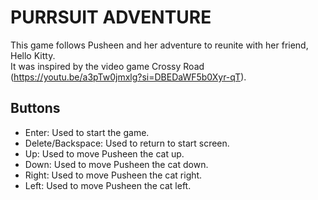 # PURRSUIT ADVENTURE

This game follows Pusheen and her adventure to reunite with her friend, Hello Kitty. 
<br />
It was inspired by the video game Crossy Road (https://youtu.be/a3pTw0jmxlg?si=DBEDaWF5b0Xyr-qT).

## Buttons
- Enter: Used to start the game.
- Delete/Backspace: Used to return to start screen.
- Up: Used to move Pusheen the cat up.
- Down: Used to move Pusheen the cat down.
- Right: Used to move Pusheen the cat right.
- Left: Used to move Pusheen the cat left.
